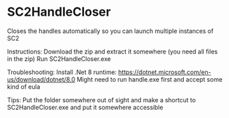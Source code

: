 # SC2HandleCloser
Closes the handles automatically so you can launch multiple instances of SC2

Instructions:
Download the zip and extract it somewhere (you need all files in the zip)
Run SC2HandleCloser.exe

Troubleshooting: 
Install .Net 8 runtime: https://dotnet.microsoft.com/en-us/download/dotnet/8.0
Might need to run handle.exe first and accept some kind of eula

Tips:
Put the folder somewhere out of sight and make a shortcut to SC2HandleCloser.exe and put it somewhere accessible
